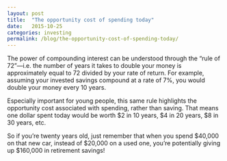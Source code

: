 ```yaml
---
layout: post
title:  "The opportunity cost of spending today"
date:   2015-10-25
categories: investing
permalink: /blog/the-opportunity-cost-of-spending-today/
---
```


The power of compounding interest can be understood through the “rule of 72”—i.e. the number of years it takes to double your money is approximately equal to 72 divided by your rate of return. For example, assuming your invested savings compound at a rate of 7%, you would double your money every 10 years.

Especially important for young people, this same rule highlights the opportunity cost associated with spending, rather than saving. That means one dollar spent today would be worth $2 in 10 years, $4 in 20 years, $8 in 30 years, etc.

So if you’re twenty years old, just remember that when you spend $40,000 on that new car, instead of $20,000 on a used one, you’re potentially giving up $160,000 in retirement savings!